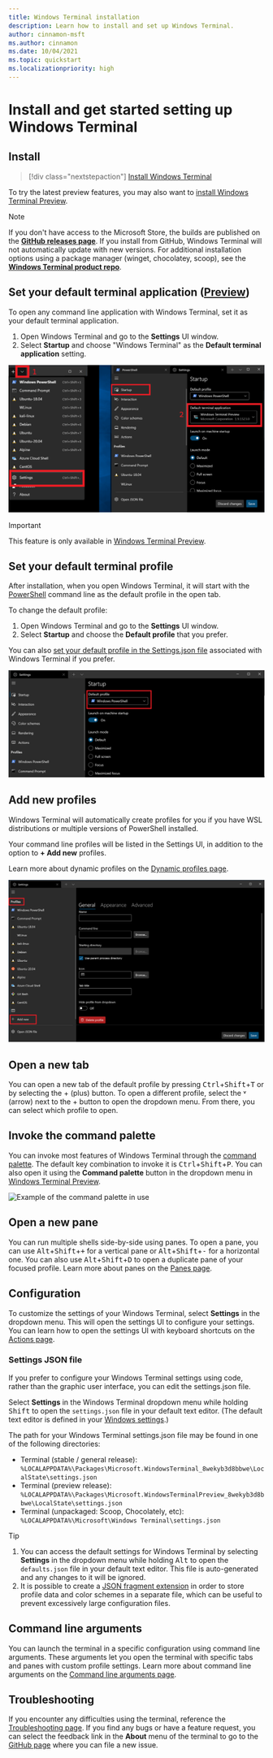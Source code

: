 ```yaml
---
title: Windows Terminal installation
description: Learn how to install and set up Windows Terminal.
author: cinnamon-msft
ms.author: cinnamon
ms.date: 10/04/2021
ms.topic: quickstart
ms.localizationpriority: high
---
```


# Install and get started setting up Windows Terminal

## Install

> [!div class="nextstepaction"]
> [Install Windows Terminal](https://aka.ms/terminal)

To try the latest preview features, you may also want to [install Windows Terminal Preview](https://www.microsoft.com/p/windows-terminal-preview/9n8g5rfz9xk3#activetab=pivot:overviewtab).

> [!NOTE]
> If you don't have access to the Microsoft Store, the builds are published on the **[GitHub releases page](https://github.com/microsoft/terminal/releases)**. If you install from GitHub, Windows Terminal will not automatically update with new versions. For additional installation options using a package manager (winget, chocolatey, scoop), see the **[Windows Terminal product repo](https://github.com/microsoft/terminal#other-install-methods)**.

## Set your default terminal application ([Preview](https://aka.ms/terminal-preview))

To open any command line application with Windows Terminal, set it as your default terminal application.

1. Open Windows Terminal and go to the **Settings** UI window.
2. Select **Startup** and choose "Windows Terminal" as the **Default terminal application** setting.

![Screenshot of Windows Terminal Startup default in Settings UI](./images/settings-default-shell.png)

> [!IMPORTANT]
> This feature is only available in [Windows Terminal Preview](https://aka.ms/terminal-preview).

## Set your default terminal profile

After installation, when you open Windows Terminal, it will start with the [PowerShell](/powershell) command line as the default profile in the open tab.

To change the default profile:

1. Open Windows Terminal and go to the **Settings** UI window.
2. Select **Startup** and choose the **Default profile** that you prefer.

You can also [set your default profile in the Settings.json file](./customize-settings/startup.md#default-profile) associated with Windows Terminal if you prefer.

![Screenshot of Windows Terminal Settings default profile](./images/settings-default-profile.png)

## Add new profiles

Windows Terminal will automatically create profiles for you if you have WSL distributions or multiple versions of PowerShell installed.

Your command line profiles will be listed in the Settings UI, in addition to the option to **+ Add new** profiles.

Learn more about dynamic profiles on the [Dynamic profiles page](./dynamic-profiles.md).

![Screenshot of Windows Terminal Settings list of profiles](./images/settings-dynamic-profiles.png)

## Open a new tab

You can open a new tab of the default profile by pressing <kbd>Ctrl</kbd>+<kbd>Shift</kbd>+<kbd>T</kbd> or by selecting the + (plus) button. To open a different profile, select the ˅ (arrow) next to the + button to open the dropdown menu. From there, you can select which profile to open.

## Invoke the command palette

You can invoke most features of Windows Terminal through the [command palette](./command-palette.md). The default key combination to invoke it is <kbd>Ctrl</kbd>+<kbd>Shift</kbd>+<kbd>P</kbd>. You can also open it using the **Command palette** button in the dropdown menu in [Windows Terminal Preview](https://aka.ms/terminal-preview).

![Example of the command palette in use](./images/command-palette-iterable-commands.gif)

## Open a new pane

You can run multiple shells side-by-side using panes. To open a pane, you can use <kbd>Alt</kbd>+<kbd>Shift</kbd>+<kbd>+</kbd> for a vertical pane or <kbd>Alt</kbd>+<kbd>Shift</kbd>+<kbd>-</kbd> for a horizontal one. You can also use <kbd>Alt</kbd>+<kbd>Shift</kbd>+<kbd>D</kbd> to open a duplicate pane of your focused profile. Learn more about panes on the [Panes page](./panes.md).

## Configuration

To customize the settings of your Windows Terminal, select **Settings** in the dropdown menu. This will open the settings UI to configure your settings. You can learn how to open the settings UI with keyboard shortcuts on the [Actions page](./customize-settings/actions.md#application-level-commands).

### Settings JSON file

If you prefer to configure your Windows Terminal settings using code, rather than the graphic user interface, you can edit the settings.json file.

Select **Settings** in the Windows Terminal dropdown menu while holding <kbd>Shift</kbd> to open the `settings.json` file in your default text editor. (The default text editor is defined in your [Windows settings](ms-settings:defaultapps).)

The path for your Windows Terminal settings.json file may be found in one of the following directories:

- Terminal (stable / general release): `%LOCALAPPDATA%\Packages\Microsoft.WindowsTerminal_8wekyb3d8bbwe\LocalState\settings.json`
- Terminal (preview release): `%LOCALAPPDATA%\Packages\Microsoft.WindowsTerminalPreview_8wekyb3d8bbwe\LocalState\settings.json`
- Terminal (unpackaged: Scoop, Chocolately, etc): `%LOCALAPPDATA%\Microsoft\Windows Terminal\settings.json`

> [!Tip]
> 1. You can access the default settings for Windows Terminal by selecting  **Settings** in the dropdown menu while holding <kbd>Alt</kbd> to open the `defaults.json` file in your default text editor. This file is auto-generated and any changes to it will be ignored.
> 2. It is possible to create a [JSON fragment extension](./json-fragment-extensions.md) in order to store profile data and color schemes in a separate file, which can be useful to prevent excessively large configuration files.

## Command line arguments

You can launch the terminal in a specific configuration using command line arguments. These arguments let you open the terminal with specific tabs and panes with custom profile settings. Learn more about command line arguments on the [Command line arguments page](./command-line-arguments.md).

## Troubleshooting

If you encounter any difficulties using the terminal, reference the [Troubleshooting page](./troubleshooting.md). If you find any bugs or have a feature request, you can select the feedback link in the **About** menu of the terminal to go to the [GitHub page](https://github.com/microsoft/terminal) where you can file a new issue.
